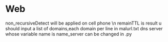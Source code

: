 # Web

non_recursiveDetect will be applied on cell phone \n
remainTTL is result
u should input a list of domains,each domain per line in malurl.txt
dns server whose variable name is name_server can be changed in .py
